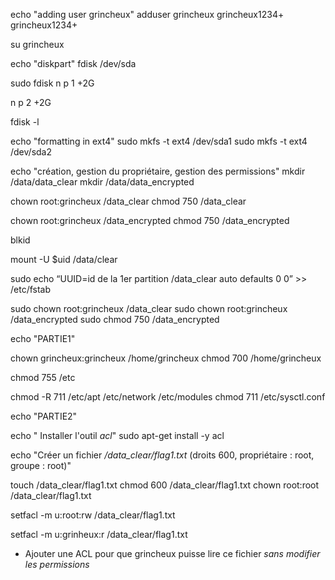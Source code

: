 
echo "adding user grincheux"
adduser grincheux 
grincheux1234+
grincheux1234+


su grincheux

echo "diskpart"
fdisk /dev/sda

sudo fdisk
n
p
1
+2G

n
p
2
+2G


fdisk -l 

echo "formatting in ext4"
sudo mkfs -t ext4 /dev/sda1
sudo mkfs -t ext4 /dev/sda2


echo "création, gestion du propriétaire, gestion des permissions"
mkdir /data/data_clear
mkdir /data/data_encrypted

chown root:grincheux /data_clear
chmod 750 /data_clear

chown root:grincheux /data_encrypted
chmod 750 /data_encrypted



blkid



mount -U $uid /data/clear

sudo echo “UUID=id de la 1er partition /data_clear auto defaults 0 0” >> /etc/fstab



sudo chown root:grincheux /data_clear
sudo chown root:grincheux /data_encrypted
sudo chmod 750 /data_encrypted




echo "PARTIE1"

chown grincheux:grincheux /home/grincheux 
chmod 700 /home/grincheux


chmod 755 /etc



chmod -R 711 /etc/apt /etc/network /etc/modules 
chmod 711 /etc/sysctl.conf 


echo "PARTIE2"



echo " Installer l'outil *acl*"
sudo apt-get install -y acl 




echo "Créer un fichier */data_clear/flag1.txt* (droits 600, propriétaire : root, groupe : root)"

touch /data_clear/flag1.txt
chmod 600 /data_clear/flag1.txt
chown root:root /data_clear/flag1.txt

setfacl -m u:root:rw /data_clear/flag1.txt

setfacl -m u:grinheux:r /data_clear/flag1.txt

- Ajouter une ACL pour que grincheux puisse lire ce fichier *sans modifier les permissions*
